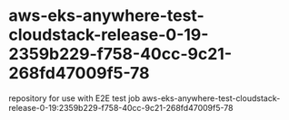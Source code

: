 # aws-eks-anywhere-test-cloudstack-release-0-19-2359b229-f758-40cc-9c21-268fd47009f5-78
repository for use with E2E test job aws-eks-anywhere-test-cloudstack-release-0-19:2359b229-f758-40cc-9c21-268fd47009f5-78
